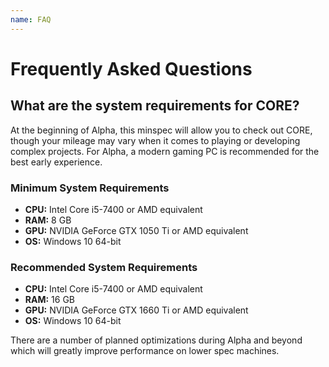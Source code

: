 ```yaml
---
name: FAQ
---
```


# Frequently Asked Questions

## What are the system requirements for CORE?

At the beginning of Alpha, this minspec will allow you to check out CORE, though your mileage may vary when it comes to playing or developing complex projects. For Alpha, a modern gaming PC is recommended for the best early experience.

### **Minimum System Requirements**

* **CPU:** Intel Core i5-7400 or AMD equivalent
* **RAM:** 8 GB
* **GPU:** NVIDIA GeForce GTX 1050 Ti or AMD equivalent
* **OS:** Windows 10 64-bit

### **Recommended System Requirements**

* **CPU:** Intel Core i5-7400 or AMD equivalent
* **RAM:** 16 GB
* **GPU:** NVIDIA GeForce GTX 1660 Ti or AMD equivalent
* **OS:** Windows 10 64-bit

There are a number of planned optimizations during Alpha and beyond which will greatly improve performance on lower spec machines. 